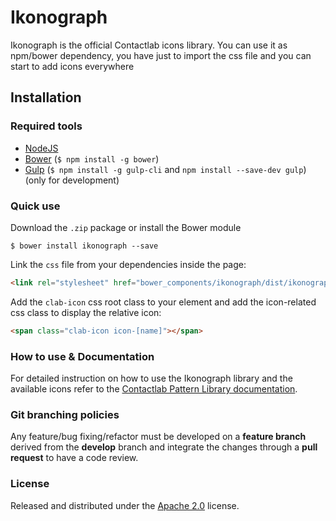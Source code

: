 # Ikonograph

Ikonograph is the official Contactlab icons library. You can use it as npm/bower dependency, you have just to import the css file and you can start to add icons everywhere


## Installation

### Required tools
- [NodeJS](https://nodejs.org/)
- [Bower](https://bower.io/) (```$ npm install -g bower```)
- [Gulp](http://gulpjs.com) (```$ npm install -g gulp-cli``` and ```npm install --save-dev gulp```) (only for development)

### Quick use

Download the `.zip` package or install the Bower module 

```
$ bower install ikonograph --save
```

Link the `css` file from your dependencies inside the page:

```html
<link rel="stylesheet" href="bower_components/ikonograph/dist/ikonograph.min.css">
```

Add the `clab-icon` css root class to your element and add the icon-related css class to display the relative icon:

```html
<span class="clab-icon icon-[name]"></span>
```

### How to use & Documentation
For detailed instruction on how to use the Ikonograph library and the available icons refer to the [Contactlab Pattern Library documentation](https://ux.contactlab.com/#/design/iconography).

### Git branching policies
Any feature/bug fixing/refactor must be developed on a **feature branch** derived from the **develop** branch and integrate the changes through a **pull request** to have a code review.

### License
Released and distributed under the [Apache 2.0](LICENSE) license.
